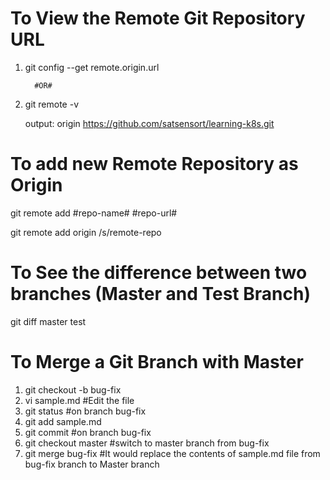 # To View the Remote Git Repository URL 
1. git config --get remote.origin.url

         #OR#

2.  git remote -v

    output:
    origin  https://github.com/satsensort/learning-k8s.git

# To add new Remote Repository as Origin 

 git remote add #repo-name# #repo-url#

 git remote add origin /s/remote-repo

# To See the difference between two branches (Master and Test Branch)

 git diff master test

# To Merge a Git Branch with Master

1. git checkout -b bug-fix
2. vi sample.md #Edit the file 
3. git status #on branch bug-fix
4. git add sample.md 
5. git commit #on branch bug-fix
6. git checkout master #switch to master branch from bug-fix
7. git merge bug-fix #It would replace the contents of sample.md file from bug-fix branch to Master branch
